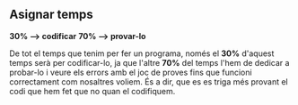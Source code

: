 ## **Asignar temps**

**30% --> codificar**
**70% --> provar-lo**

De tot el temps que tenim per fer un programa, només el **30%** d'aquest temps serà per codificar-lo, ja que l'altre **70%** del temps l'hem de dedicar a probar-lo i veure els errors amb el joc de proves fins que funcioni correctament com nosaltres voliem. És a dir, que es es triga més provant el codi que hem fet que no quan el codifiquem.
